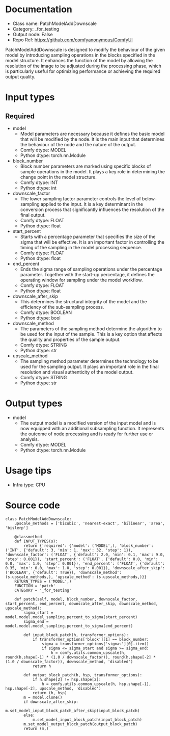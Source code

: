# Documentation
- Class name: PatchModelAddDownscale
- Category: _for_testing
- Output node: False
- Repo Ref: https://github.com/comfyanonymous/ComfyUI

PatchModelAddDownscale is designed to modify the behaviour of the given model by introducing sampling operations in the blocks specified in the model structure. It enhances the function of the model by allowing the resolution of the image to be adjusted during the processing phase, which is particularly useful for optimizing performance or achieving the required output quality.

# Input types
## Required
- model
    - Model parameters are necessary because it defines the basic model that will be modified by the node. It is the main input that determines the behaviour of the node and the nature of the output.
    - Comfy dtype: MODEL
    - Python dtype: torch.nn.Module
- block_number
    - Block number parameters are marked using specific blocks of sample operations in the model. It plays a key role in determining the change point in the model structure.
    - Comfy dtype: INT
    - Python dtype: int
- downscale_factor
    - The lower sampling factor parameter controls the level of below-sampling applied to the input. It is a key determinant in the conversion process that significantly influences the resolution of the final output.
    - Comfy dtype: FLOAT
    - Python dtype: float
- start_percent
    - Starts with a percentage parameter that specifies the size of the sigma that will be effective. It is an important factor in controlling the timing of the sampling in the model processing sequence.
    - Comfy dtype: FLOAT
    - Python dtype: float
- end_percent
    - Ends the sigma range of sampling operations under the percentage parameter. Together with the start-up percentage, it defines the operating window for sampling under the model workflow.
    - Comfy dtype: FLOAT
    - Python dtype: float
- downscale_after_skip
    - This determines the structural integrity of the model and the efficiency of the sub-sampling process.
    - Comfy dtype: BOOLEAN
    - Python dtype: bool
- downscale_method
    - The parameters of the sampling method determine the algorithm to be used for the input of the sample. This is a key option that affects the quality and properties of the sample output.
    - Comfy dtype: STRING
    - Python dtype: str
- upscale_method
    - The sampling method parameter determines the technology to be used for the sampling output. It plays an important role in the final resolution and visual authenticity of the model output.
    - Comfy dtype: STRING
    - Python dtype: str

# Output types
- model
    - The output model is a modified version of the input model and is now equipped with an additional subsampling function. It represents the outcome of node processing and is ready for further use or analysis.
    - Comfy dtype: MODEL
    - Python dtype: torch.nn.Module

# Usage tips
- Infra type: CPU

# Source code
```
class PatchModelAddDownscale:
    upscale_methods = ['bicubic', 'nearest-exact', 'bilinear', 'area', 'bislerp']

    @classmethod
    def INPUT_TYPES(s):
        return {'required': {'model': ('MODEL',), 'block_number': ('INT', {'default': 3, 'min': 1, 'max': 32, 'step': 1}), 'downscale_factor': ('FLOAT', {'default': 2.0, 'min': 0.1, 'max': 9.0, 'step': 0.001}), 'start_percent': ('FLOAT', {'default': 0.0, 'min': 0.0, 'max': 1.0, 'step': 0.001}), 'end_percent': ('FLOAT', {'default': 0.35, 'min': 0.0, 'max': 1.0, 'step': 0.001}), 'downscale_after_skip': ('BOOLEAN', {'default': True}), 'downscale_method': (s.upscale_methods,), 'upscale_method': (s.upscale_methods,)}}
    RETURN_TYPES = ('MODEL',)
    FUNCTION = 'patch'
    CATEGORY = '_for_testing'

    def patch(self, model, block_number, downscale_factor, start_percent, end_percent, downscale_after_skip, downscale_method, upscale_method):
        sigma_start = model.model.model_sampling.percent_to_sigma(start_percent)
        sigma_end = model.model.model_sampling.percent_to_sigma(end_percent)

        def input_block_patch(h, transformer_options):
            if transformer_options['block'][1] == block_number:
                sigma = transformer_options['sigmas'][0].item()
                if sigma <= sigma_start and sigma >= sigma_end:
                    h = comfy.utils.common_upscale(h, round(h.shape[-1] * (1.0 / downscale_factor)), round(h.shape[-2] * (1.0 / downscale_factor)), downscale_method, 'disabled')
            return h

        def output_block_patch(h, hsp, transformer_options):
            if h.shape[2] != hsp.shape[2]:
                h = comfy.utils.common_upscale(h, hsp.shape[-1], hsp.shape[-2], upscale_method, 'disabled')
            return (h, hsp)
        m = model.clone()
        if downscale_after_skip:
            m.set_model_input_block_patch_after_skip(input_block_patch)
        else:
            m.set_model_input_block_patch(input_block_patch)
        m.set_model_output_block_patch(output_block_patch)
        return (m,)
```